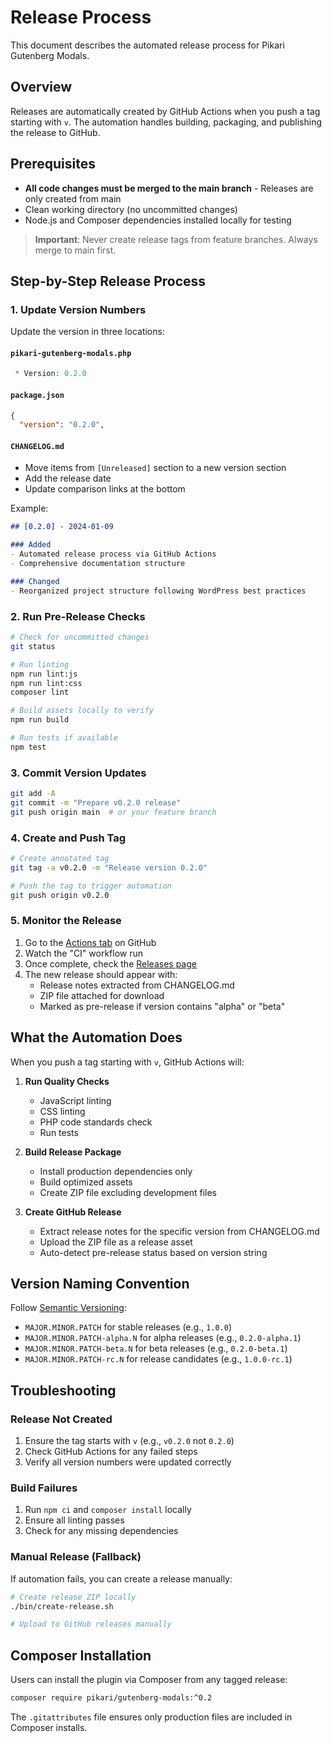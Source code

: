 # Release Process

This document describes the automated release process for Pikari Gutenberg Modals.

## Overview

Releases are automatically created by GitHub Actions when you push a tag starting with `v`. The automation handles building, packaging, and publishing the release to GitHub.

## Prerequisites

- **All code changes must be merged to the main branch** - Releases are only created from main
- Clean working directory (no uncommitted changes)
- Node.js and Composer dependencies installed locally for testing

> **Important**: Never create release tags from feature branches. Always merge to main first.

## Step-by-Step Release Process

### 1. Update Version Numbers

Update the version in three locations:

#### `pikari-gutenberg-modals.php`
```php
 * Version: 0.2.0
```

#### `package.json`
```json
{
  "version": "0.2.0",
```

#### `CHANGELOG.md`
- Move items from `[Unreleased]` section to a new version section
- Add the release date
- Update comparison links at the bottom

Example:
```markdown
## [0.2.0] - 2024-01-09

### Added
- Automated release process via GitHub Actions
- Comprehensive documentation structure

### Changed
- Reorganized project structure following WordPress best practices
```

### 2. Run Pre-Release Checks

```bash
# Check for uncommitted changes
git status

# Run linting
npm run lint:js
npm run lint:css
composer lint

# Build assets locally to verify
npm run build

# Run tests if available
npm test
```

### 3. Commit Version Updates

```bash
git add -A
git commit -m "Prepare v0.2.0 release"
git push origin main  # or your feature branch
```

### 4. Create and Push Tag

```bash
# Create annotated tag
git tag -a v0.2.0 -m "Release version 0.2.0"

# Push the tag to trigger automation
git push origin v0.2.0
```

### 5. Monitor the Release

1. Go to the [Actions tab](https://github.com/your-org/pikari-gutenberg-modals/actions) on GitHub
2. Watch the "CI" workflow run
3. Once complete, check the [Releases page](https://github.com/your-org/pikari-gutenberg-modals/releases)
4. The new release should appear with:
   - Release notes extracted from CHANGELOG.md
   - ZIP file attached for download
   - Marked as pre-release if version contains "alpha" or "beta"

## What the Automation Does

When you push a tag starting with `v`, GitHub Actions will:

1. **Run Quality Checks**
   - JavaScript linting
   - CSS linting
   - PHP code standards check
   - Run tests

2. **Build Release Package**
   - Install production dependencies only
   - Build optimized assets
   - Create ZIP file excluding development files

3. **Create GitHub Release**
   - Extract release notes for the specific version from CHANGELOG.md
   - Upload the ZIP file as a release asset
   - Auto-detect pre-release status based on version string

## Version Naming Convention

Follow [Semantic Versioning](https://semver.org/):

- `MAJOR.MINOR.PATCH` for stable releases (e.g., `1.0.0`)
- `MAJOR.MINOR.PATCH-alpha.N` for alpha releases (e.g., `0.2.0-alpha.1`)
- `MAJOR.MINOR.PATCH-beta.N` for beta releases (e.g., `0.2.0-beta.1`)
- `MAJOR.MINOR.PATCH-rc.N` for release candidates (e.g., `1.0.0-rc.1`)

## Troubleshooting

### Release Not Created

1. Ensure the tag starts with `v` (e.g., `v0.2.0` not `0.2.0`)
2. Check GitHub Actions for any failed steps
3. Verify all version numbers were updated correctly

### Build Failures

1. Run `npm ci` and `composer install` locally
2. Ensure all linting passes
3. Check for any missing dependencies

### Manual Release (Fallback)

If automation fails, you can create a release manually:

```bash
# Create release ZIP locally
./bin/create-release.sh

# Upload to GitHub releases manually
```

## Composer Installation

Users can install the plugin via Composer from any tagged release:

```bash
composer require pikari/gutenberg-modals:^0.2
```

The `.gitattributes` file ensures only production files are included in Composer installs.
